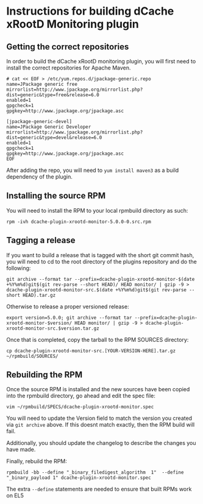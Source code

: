 Instructions for building dCache xRootD Monitoring plugin
=========================================================

Getting the correct repositories
--------------------------------
In order to build the dCache xRootD monitoring plugin, you will first need to install the correct repositories for Apache Maven.


```
# cat << EOF > /etc/yum.repos.d/jpackage-generic.repo
name=JPackage generic free
mirrorlist=http://www.jpackage.org/mirrorlist.php?dist=generic&type=free&release=6.0
enabled=1
gpgcheck=1
gpgkey=http://www.jpackage.org/jpackage.asc

[jpackage-generic-devel]
name=JPackage Generic Developer
mirrorlist=http://www.jpackage.org/mirrorlist.php?dist=generic&type=devel&release=6.0
enabled=1
gpgcheck=1
gpgkey=http://www.jpackage.org/jpackage.asc
EOF
```

After adding the repo, you will need to `yum install maven3` as a build dependency of the plugin.

Installing the source RPM
-------------------------
You will need to install the RPM to your local rpmbuild directory as such:
```
rpm -ivh dcache-plugin-xrootd-monitor-5.0.0-0.src.rpm
```

Tagging a release
-----------------
If you want to build a release that is tagged with the short git commit hash, you will need to cd to the root directory of the plugins repository and do the following:
```
git archive --format tar --prefix=dcache-plugin-xrootd-monitor-$(date +%Y%m%d)git$(git rev-parse --short HEAD)/ HEAD monitor/ | gzip -9 > dcache-plugin-xrootd-monitor-src.$(date +%Y%m%d)git$(git rev-parse --short HEAD).tar.gz
```
Otherwise to release a proper versioned release:
```
export version=5.0.0; git archive --format tar --prefix=dcache-plugin-xrootd-monitor-$version/ HEAD monitor/ | gzip -9 > dcache-plugin-xrootd-monitor-src.$version.tar.gz
```

Once that is completed, copy the tarball to the RPM SOURCES directory:
```
cp dcache-plugin-xrootd-monitor-src.[YOUR-VERSION-HERE].tar.gz ~/rpmbuild/SOURCES/
```

Rebuilding the RPM
------------------
Once the source RPM is installed and the new sources have been copied into the rpmbuild directory, go ahead and edit the spec file:
```
vim ~/rpmbuild/SPECS/dcache-plugin-xrootd-monitor.spec
```

You will need to update the Version field to match the version you created via `git archive` above. If this doesnt match exactly, then the RPM build will fail.

Additionally, you should update the changelog to describe the changes you have made.

Finally, rebuild the RPM:
```
rpmbuild -bb --define "_binary_filedigest_algorithm  1"  --define "_binary_payload 1" dcache-plugin-xrootd-monitor.spec
```

The extra `--define` statements are needed to ensure that built RPMs work on EL5
